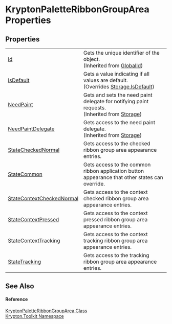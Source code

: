 # KryptonPaletteRibbonGroupArea Properties




## Properties
<table>
<tr>
<td><a href="71a6846f-bfb6-fb58-b361-6b43ae0583a8.md">Id</a></td>
<td>Gets the unique identifier of the object.<br />(Inherited from <a href="9ef2ca3a-e03e-8927-105a-2f9a6fbdf849.md">GlobalId</a>)</td></tr>
<tr>
<td><a href="898f58d0-c1e8-22d8-0346-51b1d9f80071.md">IsDefault</a></td>
<td>Gets a value indicating if all values are default.<br />(Overrides <a href="bbc0e831-9474-3bce-65dc-0625d793d8c1.md">Storage.IsDefault</a>)</td></tr>
<tr>
<td><a href="097a0f47-e60c-4bf7-802c-8391c6d8feff.md">NeedPaint</a></td>
<td>Gets and sets the need paint delegate for notifying paint requests.<br />(Inherited from <a href="8406cf55-79a3-e579-4094-be084e489431.md">Storage</a>)</td></tr>
<tr>
<td><a href="879ca7f2-32c5-8581-44f2-c7aee6491db2.md">NeedPaintDelegate</a></td>
<td>Gets access to the need paint delegate.<br />(Inherited from <a href="8406cf55-79a3-e579-4094-be084e489431.md">Storage</a>)</td></tr>
<tr>
<td><a href="90defe1e-9bf2-b862-d5fa-0742aa417c35.md">StateCheckedNormal</a></td>
<td>Gets access to the checked ribbon group area appearance entries.</td></tr>
<tr>
<td><a href="66b24fbe-03f2-da49-a725-c3626f61e486.md">StateCommon</a></td>
<td>Gets access to the common ribbon application button appearance that other states can override.</td></tr>
<tr>
<td><a href="988ce291-4449-4457-846e-986d38d7c282.md">StateContextCheckedNormal</a></td>
<td>Gets access to the context checked ribbon group area appearance entries.</td></tr>
<tr>
<td><a href="f3dae313-fde0-94b4-4db8-e8467a29b2f9.md">StateContextPressed</a></td>
<td>Gets access to the context pressed ribbon group area appearance entries.</td></tr>
<tr>
<td><a href="d89bd5e5-7ef8-e5a4-0c8e-d2fa5b1f5261.md">StateContextTracking</a></td>
<td>Gets access to the context tracking ribbon group area appearance entries.</td></tr>
<tr>
<td><a href="3ef4a469-c5c0-c850-a9fd-572719cb88b5.md">StateTracking</a></td>
<td>Gets access to the tracking ribbon group area appearance entries.</td></tr>
</table>

## See Also


#### Reference
<a href="a324fc2f-40eb-e205-81ac-d5bcadd2cff2.md">KryptonPaletteRibbonGroupArea Class</a>  
<a href="79d2eac2-21f4-54ff-7552-b20c33c30600.md">Krypton.Toolkit Namespace</a>  
